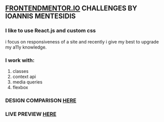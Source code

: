 ## [FRONTENDMENTOR.IO](https://www.frontendmentor.io/) CHALLENGES BY IOANNIS MENTESIDIS

### I like to use React.js and custom css
i focus on responsiveness of a site and recently i give my best to upgrade my a11y knowledge.

### I work with:
1. classes
2. context api
3. media queries
4. flexbox

### DESIGN COMPARISON [HERE](https://www.frontendmentor.io/solutions/interactivepricingcomponent-reactjs-qRWD4UpPc)
### LIVE PREVIEW [HERE](https://mentesidis-interacive-pricing.netlify.app)
